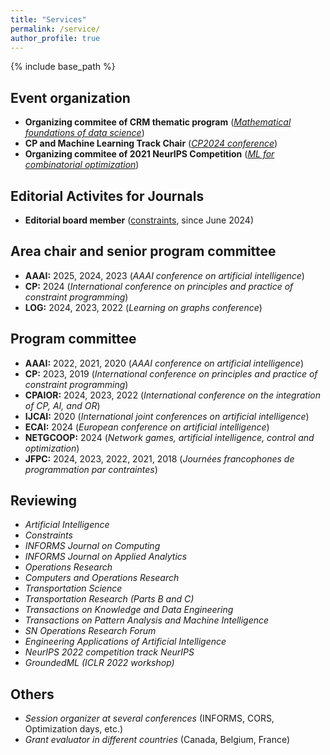 ```yaml
---
title: "Services"
permalink: /service/
author_profile: true
---
```


{% include base_path %}

## Event organization

* **Organizing commitee of CRM thematic program**  ([*Mathematical foundations of data science*](https://www.crmath.ca/en/activities/#/type/activity/id/3950))
* **CP and Machine Learning Track Chair**  ([*CP2024 conference*](https://cp2024.a4cp.org/index.html))
* **Organizing commitee of 2021 NeurIPS Competition** ([*ML for combinatorial optimization*](https://www.ecole.ai/2021/ml4co-competition/)) 

## Editorial Activites for Journals

* **Editorial board member** ([constraints](https://link.springer.com/journal/10601), since June 2024)

## Area chair and senior program committee

* **AAAI:** 2025, 2024, 2023 (*AAAI conference on artificial intelligence*)
* **CP:** 2024 (*International conference on principles and practice of constraint programming*)
* **LOG:** 2024, 2023, 2022 (*Learning on graphs conference*)

## Program committee

* **AAAI:** 2022, 2021, 2020 (*AAAI conference on artificial intelligence*)
* **CP:** 2023, 2019 (*International conference on principles and practice of constraint programming*)
* **CPAIOR:** 2024, 2023, 2022 (*International conference on the integration of CP, AI, and OR*)
* **IJCAI:** 2020 (*International joint conferences on artificial intelligence*)
* **ECAI:** 2024 (*European conference on artificial intelligence*)
* **NETGCOOP:** 2024 (*Network games, artificial intelligence, control and optimization*)
* **JFPC:** 2024, 2023, 2022, 2021, 2018 (*Journées francophones de programmation par contraintes*)

## Reviewing

* *Artificial Intelligence*
* *Constraints*
* *INFORMS Journal on Computing*
* *INFORMS Journal on Applied Analytics*
* *Operations Research*
* *Computers and Operations Research*
* *Transportation Science*
* *Transportation Research (Parts B and C)*
* *Transactions on Knowledge and Data Engineering*
* *Transactions on Pattern Analysis and Machine Intelligence*
* *SN Operations Research Forum*
* *Engineering Applications of Artificial Intelligence*
* *NeurIPS 2022 competition track NeurIPS*
* *GroundedML (ICLR 2022 workshop)*

## Others

* *Session organizer at several conferences* (INFORMS, CORS, Optimization days, etc.)
* *Grant evaluator in different countries* (Canada, Belgium, France)
